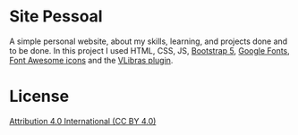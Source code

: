 # Site Pessoal

A simple personal website, about my skills, learning, and projects done and to be done.
In this project I used HTML, CSS, JS, [Bootstrap 5](https://getbootstrap.com/), [Google Fonts](https://fonts.google.com/), [Font Awesome icons](https://fontawesome.com/) and the [VLibras plugin](https://www.gov.br/governodigital/pt-br/vlibras).

# License

[Attribution 4.0 International (CC BY 4.0)](https://creativecommons.org/licenses/by/4.0/)